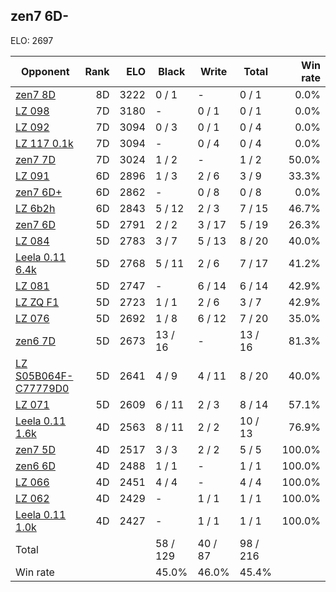 ## zen7 6D- ##

ELO: 2697

Opponent | Rank | ELO | Black | Write | Total | Win rate
---------|-----:|----:|-------|-------|-------|-------:
[zen7 8D](zen7%208D.md) | 8D | 3222 | 0 / 1 | - | 0 / 1 | 0.0%
[LZ 098](LZ%20098.md) | 7D | 3180 | - | 0 / 1 | 0 / 1 | 0.0%
[LZ 092](LZ%20092.md) | 7D | 3094 | 0 / 3 | 0 / 1 | 0 / 4 | 0.0%
[LZ 117 0.1k](LZ%20117%200.1k.md) | 7D | 3094 | - | 0 / 4 | 0 / 4 | 0.0%
[zen7 7D](zen7%207D.md) | 7D | 3024 | 1 / 2 | - | 1 / 2 | 50.0%
[LZ 091](LZ%20091.md) | 6D | 2896 | 1 / 3 | 2 / 6 | 3 / 9 | 33.3%
[zen7 6D+](zen7%206D+.md) | 6D | 2862 | - | 0 / 8 | 0 / 8 | 0.0%
[LZ 6b2h](LZ%206b2h.md) | 6D | 2843 | 5 / 12 | 2 / 3 | 7 / 15 | 46.7%
[zen7 6D](zen7%206D.md) | 5D | 2791 | 2 / 2 | 3 / 17 | 5 / 19 | 26.3%
[LZ 084](LZ%20084.md) | 5D | 2783 | 3 / 7 | 5 / 13 | 8 / 20 | 40.0%
[Leela 0.11 6.4k](Leela%200.11%206.4k.md) | 5D | 2768 | 5 / 11 | 2 / 6 | 7 / 17 | 41.2%
[LZ 081](LZ%20081.md) | 5D | 2747 | - | 6 / 14 | 6 / 14 | 42.9%
[LZ ZQ F1](LZ%20ZQ%20F1.md) | 5D | 2723 | 1 / 1 | 2 / 6 | 3 / 7 | 42.9%
[LZ 076](LZ%20076.md) | 5D | 2692 | 1 / 8 | 6 / 12 | 7 / 20 | 35.0%
[zen6 7D](zen6%207D.md) | 5D | 2673 | 13 / 16 | - | 13 / 16 | 81.3%
[LZ S05B064F-C77779D0](LZ%20S05B064F-C77779D0.md) | 5D | 2641 | 4 / 9 | 4 / 11 | 8 / 20 | 40.0%
[LZ 071](LZ%20071.md) | 5D | 2609 | 6 / 11 | 2 / 3 | 8 / 14 | 57.1%
[Leela 0.11 1.6k](Leela%200.11%201.6k.md) | 4D | 2563 | 8 / 11 | 2 / 2 | 10 / 13 | 76.9%
[zen7 5D](zen7%205D.md) | 4D | 2517 | 3 / 3 | 2 / 2 | 5 / 5 | 100.0%
[zen6 6D](zen6%206D.md) | 4D | 2488 | 1 / 1 | - | 1 / 1 | 100.0%
[LZ 066](LZ%20066.md) | 4D | 2451 | 4 / 4 | - | 4 / 4 | 100.0%
[LZ 062](LZ%20062.md) | 4D | 2429 | - | 1 / 1 | 1 / 1 | 100.0%
[Leela 0.11 1.0k](Leela%200.11%201.0k.md) | 4D | 2427 | - | 1 / 1 | 1 / 1 | 100.0%
Total | | | 58 / 129 | 40 / 87 | 98 / 216 | 
Win rate| | | 45.0% | 46.0% | 45.4% | 
